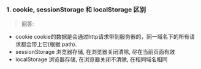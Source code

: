 ### 1. cookie, sessionStorage 和 localStorage 区别

> 回答:

* cookie cookie的数据是会通过http请求带到服务器的，同一域名下的所有请求都会带上它(根据 path).
* sessionStorage 浏览器存储, 在浏览器关闭清除, 尽在当前页面有效
* localStorage 浏览器存储, 在浏览器关闭不清除, 在相同域名相同
